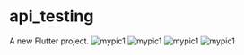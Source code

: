 # api_testing

A new Flutter project.
![mypic1](https://github.com/user-attachments/assets/6a3821c0-42e3-4d6d-ba8a-9b260f0665af) ![mypic1](https://github.com/user-attachments/assets/6a3821c0-42e3-4d6d-ba8a-9b260f0665af)
![mypic1](https://github.com/user-attachments/assets/6a3821c0-42e3-4d6d-ba8a-9b260f0665af)
![mypic1](https://github.com/user-attachments/assets/6a3821c0-42e3-4d6d-ba8a-9b260f0665af)
